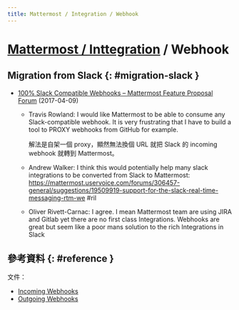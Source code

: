 ```yaml
---
title: Mattermost / Integration / Webhook
---
```

# [Mattermost / Inttegration](mattermost-integration.md) / Webhook

## Migration from Slack {: #migration-slack }

  - [100% Slack Compatible Webhooks – Mattermost Feature Proposal Forum](https://mattermost.uservoice.com/forums/306457-general/suggestions/18885019-100-slack-compatible-webhooks) (2017-04-09)

      - Travis Rowland: I would like Mattermost to be able to consume any Slack-compatible webhook. It is very frustrating that I have to build a tool to PROXY webhooks from GitHub for example.

        解法是自架一個 proxy，顯然無法換個 URL 就把 Slack 的 incoming webhook 就轉到 Mattermost。

      - Andrew Walker: I think this would potentially help many slack integrations to be converted from Slack to Mattermost: https://mattermost.uservoice.com/forums/306457-general/suggestions/19509919-support-for-the-slack-real-time-messaging-rtm-we #ril

      - Oliver Rivett-Carnac: I agree. I mean Mattermost team are using JIRA and Gitlab yet there are no first class Integrations. Webhooks are great but seem like a poor mans solution to the rich Integrations in Slack

## 參考資料 {: #reference }

文件：

  - [Incoming Webhooks](https://docs.mattermost.com/developer/webhooks-incoming.html)
  - [Outgoing Webhooks](https://docs.mattermost.com/developer/webhooks-outgoing.html)
